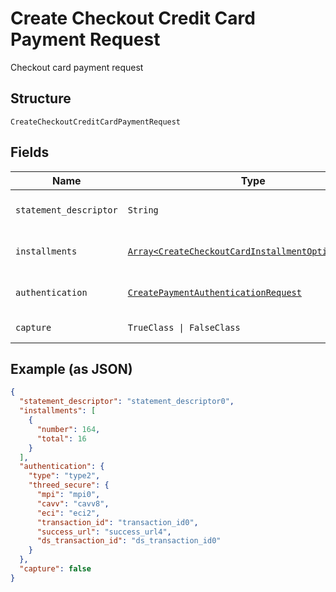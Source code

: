
# Create Checkout Credit Card Payment Request

Checkout card payment request

## Structure

`CreateCheckoutCreditCardPaymentRequest`

## Fields

| Name | Type | Tags | Description |
|  --- | --- | --- | --- |
| `statement_descriptor` | `String` | Optional | Card invoice text descriptor |
| `installments` | [`Array<CreateCheckoutCardInstallmentOptionRequest>`](../../doc/models/create-checkout-card-installment-option-request.md) | Optional | Payment installment options |
| `authentication` | [`CreatePaymentAuthenticationRequest`](../../doc/models/create-payment-authentication-request.md) | Optional | Creates payment authentication |
| `capture` | `TrueClass \| FalseClass` | Optional | Authorize and capture? |

## Example (as JSON)

```json
{
  "statement_descriptor": "statement_descriptor0",
  "installments": [
    {
      "number": 164,
      "total": 16
    }
  ],
  "authentication": {
    "type": "type2",
    "threed_secure": {
      "mpi": "mpi0",
      "cavv": "cavv8",
      "eci": "eci2",
      "transaction_id": "transaction_id0",
      "success_url": "success_url4",
      "ds_transaction_id": "ds_transaction_id0"
    }
  },
  "capture": false
}
```

